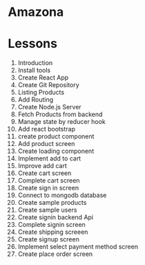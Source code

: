 # Amazona

# Lessons

1. Introduction
2. Install tools
3. Create React App
4. Create Git Repository
5. Listing Products
6. Add Routing
7. Create Node.js Server
8. Fetch Products from backend
9. Manage state by reducer hook
10. Add react bootstrap
11. create product component
12. Add product screen
13. Create loading component
14. Implement add to cart
15. Improve add cart
16. Create cart screen
17. Complete cart screen
18. Create sign in screen
19. Connect to mongodb database
20. Create sample products
21. Create sample users
22. Create signin backend Api
23. Complete signin screen
24. Create shipping screeen
25. Create signup screen
26. Implement select payment method screen
27. Create place order screen
